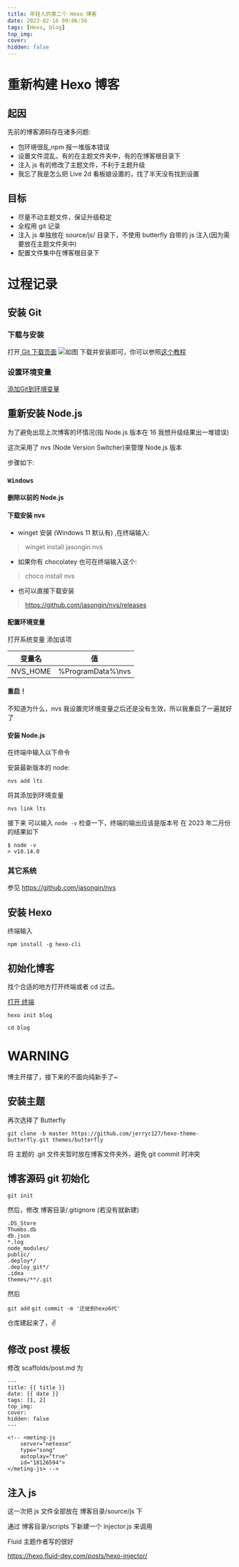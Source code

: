 ```yaml
---
title: 年轻人的第二个 Hexo 博客
date: 2023-02-16 09:06:56
tags: [Hexo, blog]
top_img:
cover:
hidden: false
---
```


<meting-js
    server="netease"
    type="song"
    autoplay="true"
    id="27876224">
</meting-js>

# 重新构建 Hexo 博客

## 起因

先前的博客源码存在诸多问题:
- 包环境很乱,npm 报一堆版本错误
- 设置文件混乱，有的在主题文件夹中，有的在博客根目录下
- 注入 js 有的修改了主题文件，不利于主题升级
- 我忘了我是怎么把 Live 2d 看板娘设置的，找了半天没有找到设置

## 目标

- 尽量不动主题文件，保证升级稳定
- 全程用 git 记录
- 注入 js 单独放在 source/js/ 目录下，不使用 butterfly 自带的 js 注入(因为需要放在主题文件夹中)
- 配置文件集中在博客根目录下

# 过程记录

## 安装 Git

### 下载与安装

打开[ Git 下载页面](https://git-scm.com/download/win)
![如图](https://cdn.jsdelivr.net/gh/Jenway/J-figure-Bed/hexoGit.png)
下载并安装即可，你可以参照[这个教程](https://zhuanlan.zhihu.com/p/349473508)

### 设置环境变量

[添加Git到环境变量](https://www.jianshu.com/p/fee5baf756c8)

## 重新安装 Node.js

为了避免出现上次博客的坏情况(指 Node.js 版本在 16 我想升级结果出一堆错误)

这次采用了 nvs (Node Version Switcher)来管理 Node.js 版本

步骤如下:

### `Windows`

#### 删除以前的 Node.js

#### 下载安装 nvs
- winget 安装 (Windows 11 默认有) ,在终端输入:
> winget install jasongin.nvs
- 如果你有 chocolatey 也可在终端输入这个:
> choco install nvs
- 也可以直接下载安装
> https://github.com/jasongin/nvs/releases

#### 配置环境变量

打开系统变量 添加该项

|变量名 | 值|
|:---:|:---:|
|NVS_HOME | %ProgramData%\nvs|


#### 重启！

不知道为什么，nvs 我设置完环境变量之后还是没有生效，所以我重启了一遍就好了

#### 安装 Node.js

在终端中输入以下命令

安装最新版本的 node:

```
nvs add lts
```

将其添加到环境变量

```
nvs link lts
```
接下来 可以输入 `node -v` 检查一下，终端的输出应该是版本号
在 2023 年二月份的结果如下
```
$ node -v
> v18.14.0
```
### 其它系统

参见 https://github.com/jasongin/nvs

## 安装 Hexo

终端输入

`npm install -g hexo-cli` 

## 初始化博客

找个合适的地方打开终端或者 cd 过去。

[打开 终端](https://blog.csdn.net/weixin_44679832/article/details/123942274)

`hexo init blog` 

`cd blog`

# WARNING

博主开摆了，接下来的不面向纯新手了~

## 安装主题

再次选择了 Butterfly

`git clone -b master https://github.com/jerryc127/hexo-theme-butterfly.git themes/butterfly` 

将 主题的 .git 文件夹暂时放在博客文件夹外，避免 git commit 时冲突

## 博客源码 git 初始化

`git init`

然后，修改 博客目录/.gitignore (若没有就新建)

```
.DS_Store
Thumbs.db
db.json
*.log
node_modules/
public/
.deploy*/
.deploy_git*/
.idea
themes/**/.git
```
然后

`git add`
`git commit -m '迁徙到hexo6代'`

仓库建起来了，✌

## 修改 post 模板

修改 scaffolds/post.md 为
```
---
title: {{ title }}
date: {{ date }}
tags: [1, 2]
top_img:
cover:
hidden: false
---

<!-- <meting-js
    server="netease"
    type="song"
    autoplay="true"
    id="18126594">
</meting-js> -->
```
## 注入 js

这一次把 js 文件全部放在 博客目录/source/js 下

通过 博客目录/scripts 下新建一个 injector.js 来调用

Fluid 主题作者写的很好

https://hexo.fluid-dev.com/posts/hexo-injector/